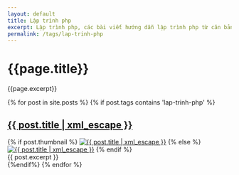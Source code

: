 ```yaml
---
layout: default
title: Lập trình php
excerpt: Lập trình php, các bài viết hướng dẫn lập trình php từ căn bản đến nâng cao
permalink: /tags/lap-trinh-php
---
```

<div id="index">
<div class="category_detail">
    <h1>{{page.title}}</h1>
    <p>{{page.excerpt}}</p>
</div>
{% for post in site.posts %}
{% if post.tags contains 'lap-trinh-php' %}
<article class="post" itemscope itemtype="http://schema.org/Article">
  <h1 itemprop="name"><a itemprop="url" href="{{ site.site_url }}{{ post.url }}" title="{{ post.title | xml_escape }}" >{{ post.title | xml_escape }}</a></h1>
  {% if post.thumbnail %}
  <a href="{{ post.url }}"><img itemprop="image" src="{{ site.site_url }}/images/{{ post.thumbnail }}" alt="{{ post.title | xml_escape }}" class="post_thumbnail"></a>
  {% else %}
  <a href="{{ post.url }}"><img itemprop="image" src="{{ site.site_url }}/images/thumbnail_default.png" alt="{{ post.title  | xml_escape }}" class="post_thumbnail"></a>
  {% endif %}
  <div class="excerpt" itemprop="description">
    {{ post.excerpt }}
  </div>
  <div class="clear"></div>
</article>
{%endif%}
{% endfor %}
</div>

